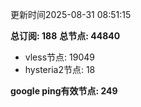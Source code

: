 更新时间2025-08-31 08:51:15

**总订阅: 188**
**总节点: 44840**
- vless节点: 19049
- hysteria2节点: 18

**google ping有效节点: 249**
